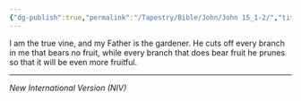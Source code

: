 ```yaml
---
{"dg-publish":true,"permalink":"/Tapestry/Bible/John/John 15_1-2/","title":"John 15:1–2","hide":true,"tags":["bible-verse","bible-verse"],"dgHomeLink":true,"dgShowLocalGraph":true,"dgEnableSearch":true}
---
```



I am the true vine, and my Father is the gardener. He cuts off every branch in me that bears no fruit, while every branch that does bear fruit he prunes so that it will be even more fruitful.

---
*New International Version (NIV)*